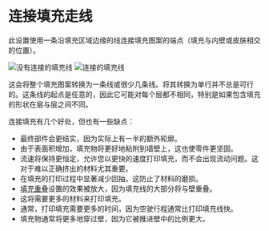 连接填充走线
====
此设置使用一条沿填充区域边缘的线连接填充图案的端点（填充与内壁或皮肤相交的位置）。

<!--screenshot {
"image_path": "infill_pattern_grid.png",
"models": [{"script": "hexagonal_prism.scad"}],
"camera_position": [0, 0, 180],
"settings": {
"top_layers": 0,
"infill_pattern": "grid"
},
"colours": 64
}-->
<!--screenshot {
"image_path": "zig_zaggify_infill_enabled.png",
"models": [{"script": "hexagonal_prism.scad"}],
"camera_position": [0, 0, 180],
"settings": {
"top_layers": 0,
"infill_pattern": "grid",
"zig_zaggify_infill": true
},
"colours": 64
}-->
![没有连接的填充线](../images/infill_pattern_grid.png)
![连接的填充线](../images/zig_zaggify_infill_enabled.png)

这会将整个填充图案转换为一条线或很少几条线。将其转换为单行并不总是可行的。这条线的起点是任意的，因此它可能对每个层都不相同，特别是如果包含填充的形状在层与层之间不同。

连接填充有几个好处，但也有一些缺点：
* 最终部件会更结实，因为实际上有一半的额外轮廓。
* 由于表面积增加，填充物将更好地粘附到墙壁上，这也使零件更坚固。
* 流速将保持更恒定，允许您以更快的速度打印填充，而不会出现流动问题。这对于难以正确挤出的材料尤其重要。
* 在填充的打印过程中显著减少回抽，这防止了材料的磨损。
* [填充重叠](infill_overlap.md)设置的效果被放大，因为填充线的大部分将与壁重叠。
* 这将需要更多的材料来打印填充。
* 通常，打印填充需要更多的时间，因为空驶行程通常比打印填充线快。
* 填充物通常将更多地穿过壁，因为它被推进壁中的比例更大。
